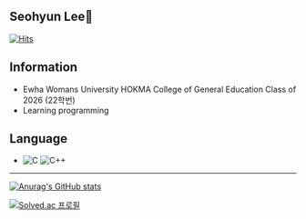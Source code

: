 ## Seohyun Lee👋
[![Hits](https://hits.seeyoufarm.com/api/count/incr/badge.svg?url=https%3A%2F%2Fgithub.com%2Fseohyun-lee%2Fhit-counter&count_bg=%2345B8AC&title_bg=%23555555&icon=github.svg&icon_color=%23E7E7E7&title=hits&edge_flat=false)](https://hits.seeyoufarm.com)
  
## Information
- Ewha Womans University HOKMA College of General Education Class of 2026 (22학번)
- Learning programming
   
## Language
- ![C](https://img.shields.io/badge/c-%2300599C.svg?style=flat&logo=c&logoColor=white) ![C++](https://img.shields.io/badge/c++-%2300599C.svg?style=flat&logo=c%2B%2B&logoColor=white)  
***
[![Anurag's GitHub stats](https://github-readme-stats.vercel.app/api?username=seohyun-lee)](https://github.com/seohyun-lee/github-readme-stats)
 
 [![Solved.ac
프로필](http://mazassumnida.wtf/api/mini/generate_badge?boj=leeseohyun)](https://solved.ac/leeseohyun)

<!--
**seohyun-lee/Seohyun-Lee** is a ✨ _special_ ✨ repository because its `README.md` (this file) appears on your GitHub profile.

Here are some ideas to get you started:

- 🔭 I’m currently working on ...
- 🌱 I’m currently learning ...
- 👯 I’m looking to collaborate on ...
- 🤔 I’m looking for help with ...
- 💬 Ask me about ...
- 📫 How to reach me: ...
- 😄 Pronouns: ...
- ⚡ Fun fact: ...
-->
